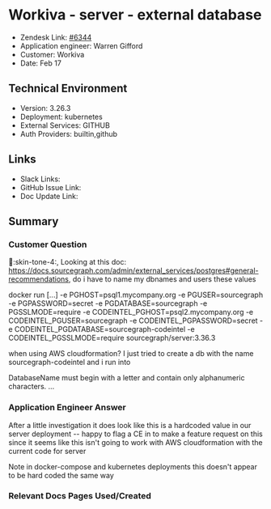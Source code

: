 
# Workiva - server - external database <!-- Ticket Title  Hint: include keywords to make it searchable -->

- Zendesk Link: [#6344](https://sourcegraph.zendesk.com/agent/tickets/6344)
- Application engineer: Warren Gifford
- Customer: Workiva <!-- Redact if this contains personally identifying information -->
- Date: Feb 17

<!-- Data populated from integration, speak to Ben Gordon or Michael Bali if not working -->
<!-- During Internal team trial, fill missing data manually (we are waiting for all data to sync) -->

## Technical Environment
- Version: 3.26.3​
- Deployment: kubernetes
- External Services: GITHUB
- Auth Providers: builtin,github


## Links
<!-- Data for application engineer manual entry -->
- Slack Links:
- GitHub Issue Link:
- Doc Update Link:

## Summary
### Customer Question

:wave::skin-tone-4:, Looking at this doc: https://docs.sourcegraph.com/admin/external_services/postgres#general-recommendations, do i have to name my dbnames and users these values

docker run [...] -e PGHOST=psql1.mycompany.org -e PGUSER=sourcegraph -e PGPASSWORD=secret -e PGDATABASE=sourcegraph -e PGSSLMODE=require -e CODEINTEL_PGHOST=psql2.mycompany.org -e CODEINTEL_PGUSER=sourcegraph -e CODEINTEL_PGPASSWORD=secret -e CODEINTEL_PGDATABASE=sourcegraph-codeintel -e CODEINTEL_PGSSLMODE=require sourcegraph/server:3.36.3

when using AWS cloudformation?
I just tried to create a db with the name sourcegraph-codeintel
and i run into

DatabaseName must begin with a letter and contain only alphanumeric characters. …


### Application Engineer Answer

After a little investigation it does look like this is a hardcoded value in our server deployment -- happy to flag a CE in to make a feature request on this since it seems like this isn't going to work with AWS cloudformation with the current code for server

Note in docker-compose and kubernetes deployments this doesn't appear to be hard coded the same way

### Relevant Docs Pages Used/Created

<!-- Once complete, upload a copy to https://github.com/sourcegraph/support-tools-internal/tree/main/resolved-tickets as a .md file -->
<!-- Name the file 6344.md -->

